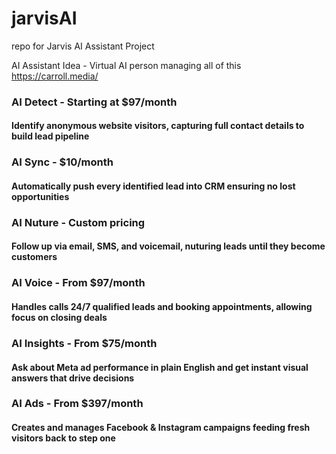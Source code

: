 # jarvisAI
repo for Jarvis AI Assistant Project

AI Assistant Idea - Virtual AI person managing all of this
https://carroll.media/

### AI Detect - Starting at $97/month

#### Identify anonymous website visitors, capturing full contact details to build lead pipeline

### AI Sync - $10/month

#### Automatically push every identified lead into CRM ensuring no lost opportunities

### AI Nuture - Custom pricing

#### Follow up via email, SMS, and voicemail, nuturing leads until they become customers

### AI Voice - From $97/month

#### Handles calls 24/7 qualified leads and booking appointments, allowing focus on closing deals

### AI Insights - From $75/month

#### Ask about Meta ad performance in plain English and get instant visual answers that drive decisions

### AI Ads - From $397/month

#### Creates and manages Facebook & Instagram campaigns feeding fresh visitors back to step one